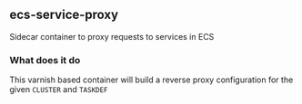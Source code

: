 ## ecs-service-proxy
Sidecar container to proxy requests to services in ECS


### What does it do
This varnish based container will build a reverse proxy configuration for the given `CLUSTER` and `TASKDEF`


